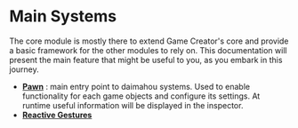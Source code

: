 # Main Systems

The core module is mostly there to extend Game Creator's core and provide a basic framework for the other modules to rely on. This documentation will present the main feature that might be useful to you, as you embark in this journey.

- **[Pawn](pawn.md)** : main entry point to daimahou systems. Used to enable functionality for each game objects and configure its settings. At runtime useful information will be displayed in the inspector.
- **[Reactive Gestures](gestures.md)**